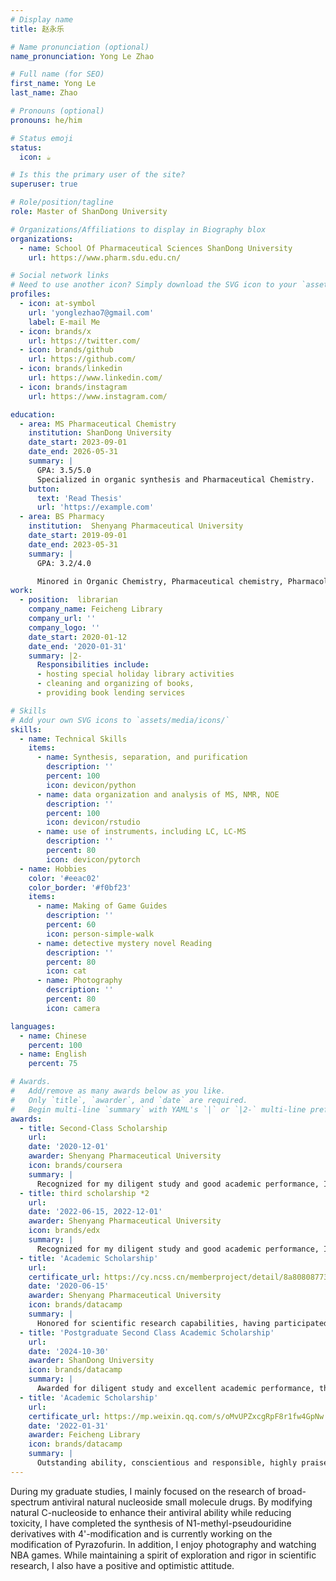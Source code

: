 ```yaml
---
# Display name
title: 赵永乐

# Name pronunciation (optional)
name_pronunciation: Yong Le Zhao

# Full name (for SEO)
first_name: Yong Le
last_name: Zhao

# Pronouns (optional)
pronouns: he/him

# Status emoji
status:
  icon: ☕️

# Is this the primary user of the site?
superuser: true

# Role/position/tagline
role: Master of ShanDong University

# Organizations/Affiliations to display in Biography blox
organizations:
  - name: School Of Pharmaceutical Sciences ShanDong University
    url: https://www.pharm.sdu.edu.cn/

# Social network links
# Need to use another icon? Simply download the SVG icon to your `assets/media/icons/` folder.
profiles:
  - icon: at-symbol
    url: 'yonglezhao7@gmail.com'
    label: E-mail Me
  - icon: brands/x
    url: https://twitter.com/
  - icon: brands/github
    url: https://github.com/
  - icon: brands/linkedin
    url: https://www.linkedin.com/
  - icon: brands/instagram
    url: https://www.instagram.com/

education:
  - area: MS Pharmaceutical Chemistry
    institution: ShanDong University
    date_start: 2023-09-01
    date_end: 2026-05-31
    summary: |
      GPA: 3.5/5.0
      Specialized in organic synthesis and Pharmaceutical Chemistry. 
    button:
      text: 'Read Thesis'
      url: 'https://example.com'
  - area: BS Pharmacy
    institution:  Shenyang Pharmaceutical University
    date_start: 2019-09-01
    date_end: 2023-05-31
    summary: |
      GPA: 3.2/4.0

      Minored in Organic Chemistry, Pharmaceutical chemistry, Pharmacology, Pharmaceutical 
work:
  - position:  librarian
    company_name: Feicheng Library
    company_url: ''
    company_logo: ''
    date_start: 2020-01-12
    date_end: '2020-01-31'
    summary: |2-
      Responsibilities include:
      - hosting special holiday library activities
      - cleaning and organizing of books, 
      - providing book lending services

# Skills
# Add your own SVG icons to `assets/media/icons/`
skills:
  - name: Technical Skills
    items:
      - name: Synthesis, separation, and purification
        description: ''
        percent: 100
        icon: devicon/python
      - name: data organization and analysis of MS, NMR, NOE
        description: ''
        percent: 100
        icon: devicon/rstudio
      - name: use of instruments，including LC, LC-MS
        description: ''
        percent: 80
        icon: devicon/pytorch
  - name: Hobbies
    color: '#eeac02'
    color_border: '#f0bf23'
    items:
      - name: Making of Game Guides
        description: ''
        percent: 60
        icon: person-simple-walk
      - name: detective mystery novel Reading
        description: ''
        percent: 80
        icon: cat
      - name: Photography
        description: ''
        percent: 80
        icon: camera

languages:
  - name: Chinese
    percent: 100
  - name: English
    percent: 75

# Awards.
#   Add/remove as many awards below as you like.
#   Only `title`, `awarder`, and `date` are required.
#   Begin multi-line `summary` with YAML's `|` or `|2-` multi-line prefix and indent 2 spaces below.
awards:
  - title: Second-Class Scholarship
    url: 
    date: '2020-12-01'
    awarder: Shenyang Pharmaceutical University
    icon: brands/coursera
    summary: |
      Recognized for my diligent study and good academic performance, I systematically studied the relevant knowledge of organic chemistry during that term.
  - title: third scholarship *2
    url: 
    date: '2022-06-15, 2022-12-01'
    awarder: Shenyang Pharmaceutical University
    icon: brands/edx
    summary: |
      Recognized for my diligent study and good academic performance, I have systematically studied the relevant knowledge in pharmacy, including pharmaceutical chemistry, pharmacology, and pharmaceutics.
  - title: 'Academic Scholarship'
    url: 
    certificate_url: https://cy.ncss.cn/memberproject/detail/8a808087737afc7001737ba816a15114
    date: '2020-06-15'
    awarder: Shenyang Pharmaceutical University
    icon: brands/datacamp
    summary: |
      Honored for scientific research capabilities, having participated in a national-level university student innovation and entrepreneurship program.
  - title: 'Postgraduate Second Class Academic Scholarship'
    url: 
    date: '2024-10-30'
    awarder: ShanDong University
    icon: brands/datacamp
    summary: |
      Awarded for diligent study and excellent academic performance, this semester I have acquired the knowledge of organic chemistry and medicinal chemistry necessary for conducting scientific research in medicinal chemistry.
  - title: 'Academic Scholarship'
    url: 
    certificate_url: https://mp.weixin.qq.com/s/oMvUPZxcgRpF8r1fw4GpNw
    date: '2022-01-31'
    awarder: Feicheng Library
    icon: brands/datacamp
    summary: |
      Outstanding ability, conscientious and responsible, highly praised by borrowers.
---
```


During my graduate studies, I mainly focused on the research of broad-spectrum antiviral natural nucleoside small molecule drugs. By modifying natural C-nucleoside to enhance their antiviral ability while reducing toxicity, I have completed the synthesis of N1-methyl-pseudouridine derivatives with 4'-modification and is currently working on the modification of Pyrazofurin. In addition, I enjoy photography and watching NBA games. While maintaining a spirit of exploration and rigor in scientific research, I also have a positive and optimistic attitude.